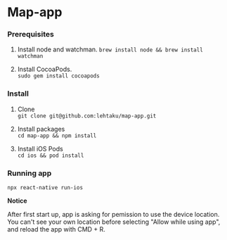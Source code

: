 # Map-app

### Prerequisites

1. Install node and watchman. 
``brew install node && brew install watchman``

2. Install CocoaPods.  
``sudo gem install cocoapods``

### Install

1. Clone  
``git clone git@github.com:lehtaku/map-app.git``

2. Install packages  
``cd map-app && npm install``

3. Install iOS Pods  
``cd ios && pod install``

### Running app

``npx react-native run-ios``

**Notice**

After first start up, app is asking for pemission to use the device location. You can't see your own location before selecting "Allow while using app", and reload the app with CMD + R.
